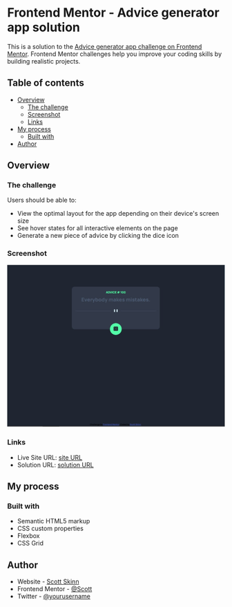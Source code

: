 # Frontend Mentor - Advice generator app solution

This is a solution to the [Advice generator app challenge on Frontend Mentor](https://www.frontendmentor.io/challenges/advice-generator-app-QdUG-13db). Frontend Mentor challenges help you improve your coding skills by building realistic projects.

## Table of contents

- [Overview](#overview)
  - [The challenge](#the-challenge)
  - [Screenshot](#screenshot)
  - [Links](#links)
- [My process](#my-process)
  - [Built with](#built-with)
- [Author](#author)

## Overview

### The challenge

Users should be able to:

- View the optimal layout for the app depending on their device's screen size
- See hover states for all interactive elements on the page
- Generate a new piece of advice by clicking the dice icon

### Screenshot

![Home Page Advice](./images//Homepage.jpg)

### Links

- Live Site URL: [site URL](https://scottskinn.github.io/Frontend-mentor/advice-generator-app-main/)
- Solution URL: [solution URL](https://github.com/scottskinn/Frontend-mentor/tree/main/advice-generator-app-main)

## My process

### Built with

- Semantic HTML5 markup
- CSS custom properties
- Flexbox
- CSS Grid

## Author

- Website - [Scott Skinn](http://scott2n.pythonanywhere.com/)
- Frontend Mentor - [@Scott](https://www.frontendmentor.io/profile/scottskinn)
- Twitter - [@yourusername](https://www.twitter.com/yourusername)

